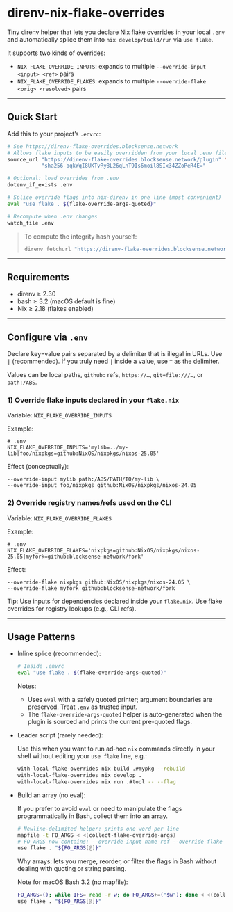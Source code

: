 # direnv-nix-flake-overrides

Tiny direnv helper that lets you declare Nix flake overrides in your local `.env` and automatically splice them into `nix develop/build/run` via `use flake`.

It supports two kinds of overrides:

- `NIX_FLAKE_OVERRIDE_INPUTS`: expands to multiple `--override-input <input> <ref>` pairs
- `NIX_FLAKE_OVERRIDE_FLAKES`: expands to multiple `--override-flake <orig> <resolved>` pairs

---

## Quick Start

Add this to your project’s `.envrc`:

```bash
# See https://direnv-flake-overrides.blocksense.network
# Allows flake inputs to be easily overridden from your local .env file
source_url "https://direnv-flake-overrides.blocksense.network/plugin" \
           "sha256-bqkWqI8UKTvRy8L26qLnT9Is6moil8SIx34ZZoPeR4E="

# Optional: load overrides from .env
dotenv_if_exists .env

# Splice override flags into nix-direnv in one line (most convenient)
eval "use flake . $(flake-override-args-quoted)"

# Recompute when .env changes
watch_file .env
```

> To compute the integrity hash yourself:
>
> ```bash
> direnv fetchurl "https://direnv-flake-overrides.blocksense.network/plugin"
> ```

---

## Requirements

- direnv ≥ 2.30
- bash ≥ 3.2 (macOS default is fine)
- Nix ≥ 2.18 (flakes enabled)

---

## Configure via `.env`

Declare key=value pairs separated by a delimiter that is illegal in URLs. Use `|` (recommended). If you truly need `|` inside a value, use `^` as the delimiter.

Values can be local paths, `github:` refs, `https://…`, `git+file:///…`, or `path:/ABS`.

### 1) Override flake inputs declared in your `flake.nix`

Variable: `NIX_FLAKE_OVERRIDE_INPUTS`

Example:

```dotenv
# .env
NIX_FLAKE_OVERRIDE_INPUTS='mylib=../my-lib|foo/nixpkgs=github:NixOS/nixpkgs/nixos-25.05'
```

Effect (conceptually):

```
--override-input mylib path:/ABS/PATH/TO/my-lib \
--override-input foo/nixpkgs github:NixOS/nixpkgs/nixos-24.05
```

### 2) Override registry names/refs used on the CLI

Variable: `NIX_FLAKE_OVERRIDE_FLAKES`

Example:

```dotenv
# .env
NIX_FLAKE_OVERRIDE_FLAKES='nixpkgs=github:NixOS/nixpkgs/nixos-25.05|myfork=github:blocksense-network/fork'
```

Effect:

```
--override-flake nixpkgs github:NixOS/nixpkgs/nixos-24.05 \
--override-flake myfork github:blocksense-network/fork
```

Tip: Use inputs for dependencies declared inside your `flake.nix`. Use flake overrides for registry lookups (e.g., CLI refs).

---

## Usage Patterns

- Inline splice (recommended):

  ```bash
  # Inside .envrc
  eval "use flake . $(flake-override-args-quoted)"
  ```

  Notes:
  - Uses `eval` with a safely quoted printer; argument boundaries are preserved. Treat `.env` as trusted input.
  - The `flake-override-args-quoted` helper is auto-generated when the plugin is sourced and prints the current pre-quoted flags.

- Leader script (rarely needed):

  Use this when you want to run ad‑hoc `nix` commands directly in your shell without editing your `use flake` line, e.g.:

  ```bash
  with-local-flake-overrides nix build .#mypkg --rebuild
  with-local-flake-overrides nix develop .
  with-local-flake-overrides nix run .#tool -- --flag
  ```

- Build an array (no eval):

  If you prefer to avoid `eval` or need to manipulate the flags programmatically in Bash, collect them into an array.

  ```bash
  # Newline-delimited helper: prints one word per line
  mapfile -t FO_ARGS < <(collect-flake-override-args)
  # FO_ARGS now contains: --override-input name ref --override-flake orig ref …
  use flake . "${FO_ARGS[@]}"
  ```

  Why arrays: lets you merge, reorder, or filter the flags in Bash without dealing with quoting or string parsing.

  Note for macOS Bash 3.2 (no mapfile):

  ```bash
  FO_ARGS=(); while IFS= read -r w; do FO_ARGS+=("$w"); done < <(collect-flake-override-args)
  use flake . "${FO_ARGS[@]}"
  ```

